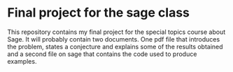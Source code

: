 Final project for the sage class
================================

This repository contains my final project for the special topics course about Sage. It will probably contain two documents.
One pdf file that introduces the problem, states a conjecture and explains some of the results obtained and a second file 
on sage that contains the code used to produce examples. 
